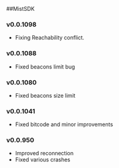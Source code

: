##MistSDK

### v0.0.1098

- Fixing Reachability conflict.

### v0.0.1088

- Fixed beacons limit bug

### v0.0.1080

- Fixed beacons size limit

### v0.0.1041

- Fixed bitcode and minor improvements

### v0.0.950

- Improved reconnection
- Fixed various crashes


